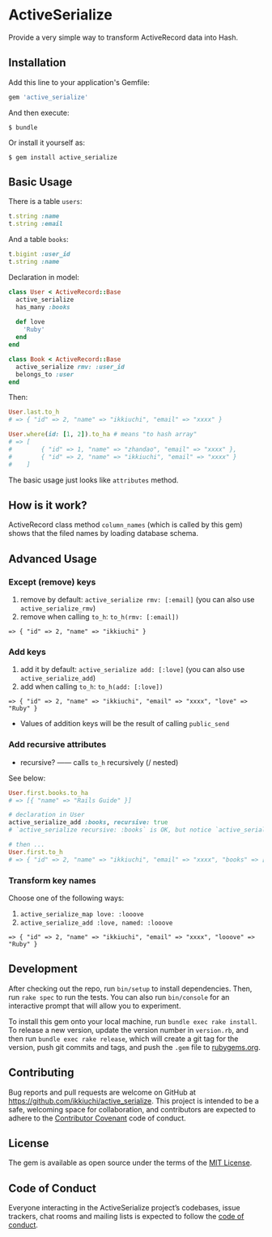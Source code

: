 # ActiveSerialize

Provide a very simple way to transform ActiveRecord data into Hash.

## Installation

Add this line to your application's Gemfile:

```ruby
gem 'active_serialize'
```

And then execute:

    $ bundle

Or install it yourself as:

    $ gem install active_serialize

## Basic Usage

There is a table `users`:
```ruby
t.string :name
t.string :email
```

And a table `books`:

```ruby
t.bigint :user_id
t.string :name
```

Declaration in model:
```ruby
class User < ActiveRecord::Base
  active_serialize
  has_many :books
  
  def love
    'Ruby'
  end
end

class Book < ActiveRecord::Base
  active_serialize rmv: :user_id
  belongs_to :user
end
```

Then:
```ruby
User.last.to_h
# => { "id" => 2, "name" => "ikkiuchi", "email" => "xxxx" }

User.where(id: [1, 2]).to_ha # means "to hash array"
# => [
#        { "id" => 1, "name" => "zhandao", "email" => "xxxx" },
#        { "id" => 2, "name" => "ikkiuchi", "email" => "xxxx" }
#    ]
```

The basic usage just looks like `attributes` method.

## How is it work?

ActiveRecord class method `column_names` (which is called by this gem) shows that the filed names by loading database schema.

## Advanced Usage

### Except (remove) keys

1. remove by default: `active_serialize rmv: [:email]` (you can also use `active_serialize_rmv`)
2. remove when calling `to_h`: `to_h(rmv: [:email])`

`=> { "id" => 2, "name" => "ikkiuchi" }`

### Add keys

1. add it by default: `active_serialize add: [:love]` (you can also use `active_serialize_add`)
2. add when calling `to_h`: `to_h(add: [:love])`

`=> { "id" => 2, "name" => "ikkiuchi", "email" => "xxxx", "love" => "Ruby" }`

* Values of addition keys will be the result of calling `public_send`

### Add recursive attributes

* recursive? —— calls `to_h` recursively (/ nested)

See below:
```ruby
User.first.books.to_ha
# => [{ "name" => "Rails Guide" }]

# declaration in User
active_serialize_add :books, recursive: true
# `active_serialize recursive: :books` is OK, but notice `active_serialize` should only be called once.

# then ...
User.first.to_h
# => { "id" => 2, "name" => "ikkiuchi", "email" => "xxxx", "books" => [{ "name" => "Rails Guide" }] }
```

### Transform key names

Choose one of the following ways:

1. `active_serialize_map love: :looove`
2. `active_serialize_add :love, named: :looove`

`=> { "id" => 2, "name" => "ikkiuchi", "email" => "xxxx", "looove" => "Ruby" }`

## Development

After checking out the repo, run `bin/setup` to install dependencies. Then, run `rake spec` to run the tests. You can also run `bin/console` for an interactive prompt that will allow you to experiment.

To install this gem onto your local machine, run `bundle exec rake install`. To release a new version, update the version number in `version.rb`, and then run `bundle exec rake release`, which will create a git tag for the version, push git commits and tags, and push the `.gem` file to [rubygems.org](https://rubygems.org).

## Contributing

Bug reports and pull requests are welcome on GitHub at https://github.com/ikkiuchi/active_serialize. This project is intended to be a safe, welcoming space for collaboration, and contributors are expected to adhere to the [Contributor Covenant](http://contributor-covenant.org) code of conduct.

## License

The gem is available as open source under the terms of the [MIT License](https://opensource.org/licenses/MIT).

## Code of Conduct

Everyone interacting in the ActiveSerialize project’s codebases, issue trackers, chat rooms and mailing lists is expected to follow the [code of conduct](https://github.com/ikkiuchi/active_serialize/blob/master/CODE_OF_CONDUCT.md).
